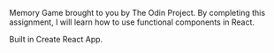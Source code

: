 Memory Game brought to you by The Odin Project. By completing this assignment, I will learn how to use functional components in React.

Built in Create React App.